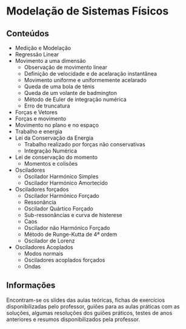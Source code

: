 # Modelação de Sistemas Físicos

## Conteúdos

- Medição e Modelação
- Regressão Linear
- Movimento a uma dimensão
    - Observação de movimento linear
    - Definição de velocidade e de acelaração instantânea
    - Movimento uniforme e uniformemente acelarado
    - Queda de uma bola de ténis
    - Queda de um volante de badmington
    - Método de Euler de integração numérica
    - Erro de truncatura
- Forças e Vetores
- Forças e movimento
- Movimento no plano e no espaço
- Trabalho e energia
- Lei da Conservação da Energia
    - Trabalho realizado por forças não conservativas
    - Integração Numérica
- Lei de conservação do momento
    - Momentos e colisões
- Osciladores
    - Oscilador Harmónico Simples
    - Oscilador Harmónico Amortecido
- Osciladores forçados
    - Oscilador Harmónico Forçado
    - Ressonância
    - Oscilador Quártico Forçado
    - Sub-ressonâncias e curva de histerese
    - Caos
    - Oscilador não Harmónico Forçado
    - Método de Runge-Kutta de 4ª ordem
    - Oscilador de Lorenz
- Osciladores Acoplados
    - Modos normais
    - Osciladores acoplados forçados
    - Ondas

## Informações

Encontram-se os slides das aulas teóricas, fichas de exercícios disponibilizadas pelo professor, guiões para as aulas práticas com as soluções, algumas resoluções dos guiões práticos, testes de anos anteriores e resumos disponibilizados pela professor.
